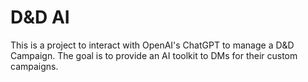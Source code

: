 # **D&D AI**
This is a project to interact with OpenAI's ChatGPT to manage a D&D Campaign.  The goal is to provide an AI toolkit to DMs for their custom campaigns.
